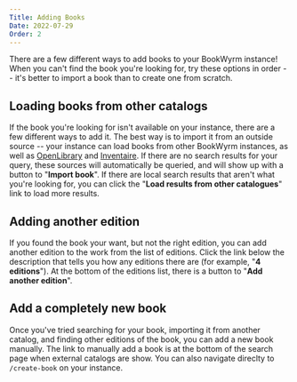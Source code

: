 ```yaml
---
Title: Adding Books
Date: 2022-07-29
Order: 2
---
```


There are a few different ways to add books to your BookWyrm instance! When you can't find the book you're looking for, try these options in order -- it's better to import a book than to create one from scratch.

## Loading books from other catalogs

If the book you're looking for isn't available on your instance, there are a few different ways to add it. The best way is to import it from an outside source -- your instance can load books from other BookWyrm instances, as well as [OpenLibrary](http://openlibrary.org/) and [Inventaire](http://inventaire.io/). If there are no search results for your query, these sources will automatically be queried, and will show up with a button to "**Import book**". If there are local search results that aren't what you're looking for, you can click the "**Load results from other catalogues**" link to load more results.


## Adding another edition

If you found the book your want, but not the right edition, you can add another edition to the work from the list of editions. Click the link below the description that tells you how any editions there are (for example, "**4 editions**"). At the bottom of the editions list, there is a button to "**Add another edition**".

## Add a completely new book

Once you've tried searching for your book, importing it from another catalog, and finding other editions of the book, you can add a new book manually. The link to manually add a book is at the bottom of the search page when external catalogs are show. You can also navigate direclty to `/create-book` on your instance.
